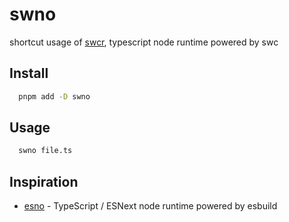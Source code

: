 # swno

shortcut usage of [swcr](https://www.npmjs.com/package/swcr), typescript node runtime powered by swc

## Install

```bash
  pnpm add -D swno
```

## Usage

```bash
  swno file.ts
```

## Inspiration

- [esno](https://github.com/antfu/esno) - TypeScript / ESNext node runtime powered by esbuild
